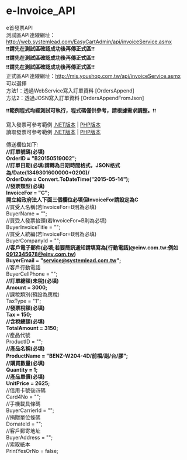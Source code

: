 # e-Invoice_API
e首發票API <br />
測試區API連線網址：http://web.systemlead.com/EasyCartAdmin/api/invoiceService.asmx <br />
:exclamation::exclamation:**請先在測試區確認成功後再傳正式區**:exclamation::exclamation:<br />
:exclamation::exclamation:**請先在測試區確認成功後再傳正式區**:exclamation::exclamation:<br />
:exclamation::exclamation:**請先在測試區確認成功後再傳正式區**:exclamation::exclamation:<br />
正式區API連線網址：http://mis.youshop.com.tw/api/invoiceService.asmx <br />
可以選擇 <br />
方法1：透過WebService寫入訂單資料 [OrdersAppend] <br />
方法2：透過JOSN寫入訂單資料 [OrdersAppendFromJson] <br />

:exclamation::exclamation:**範例程式均經測試可執行，程式碼僅供參考，請根據需求調整。**:exclamation::exclamation:<br />

寫入發票可參考範例  [.NET版本](https://github.com/SL-PD/e-Invoice_API/blob/master/AppendInvoice.aspx.cs)  |   [PHP版本](https://gist.github.com/SL-PD/1cc693c003cdc325c57aac2caac816f5)<br />
讀取發票可參考範例  [.NET版本](https://github.com/SL-PD/e-Invoice_API/blob/master/GetInvoice.aspx.cs)  |   [PHP版本](https://gist.github.com/SL-PD/6763b36bb04ae6f88d47338428687b69)<br />



傳送欄位如下: <br />
**//訂單號碼(必填)<br />OrderID = "B20150519002";<br />**
**//訂單日期(必填:請轉為日期時間格式，JSON格式為/Date(1349301600000+0200)/<br />OrderDate = Convert.ToDateTime("2015-05-14");** <br />
**//發票類型(必填)<br />InvoiceFor = "C";** <br />
**開立給政府法人下面三個欄位必填但InvoiceFor請設定為C**<br />
//買受人名稱(若InvoiceFor=B則為必填) <br />BuyerName = "";<br />
//買受人發票抬頭(若InvoiceFor=B則為必填) <br />BuyerInvoiceTitle = "";<br />
//買受人統編(若InvoiceFor=B則為必填) <br />BuyerCompanyId = "";<br />
**//客戶電子郵件(必填;若要簡訊通知請填寫為[行動電話]@einv.com.tw:例如 0912345678@einv.com.tw)<br />BuyerEmail = "service@systemlead.com.tw";** <br />
//客戶行動電話 <br />BuyerCellPhone = "";<br />
**//訂單總額(未稅)(必填)<br />Amount = 3000;** <br />
//課稅類別(預設為應稅) <br />TaxType = "1";<br />
**//發票稅額(必填)<br />Tax = 150;** <br />
**//含稅總額(必填)<br />TotalAmount = 3150;** <br />
//產品代號 <br />ProductID = "";<br />
**//產品名稱(必填)<br />ProductName = "BENZ-W204-4D/前檔/副/台/膠";** <br />
**//購買數量(必填)<br />Quantity = 1;** <br />
**//產品單價(必填)<br />UnitPrice = 2625;** <br />
//信用卡號後四碼 <br />Card4No = "";<br />
//手機載具條碼 <br />BuyerCarrierId = "";<br />
//捐贈單位條碼 <br />DornateId = "";<br />
//客戶郵寄地址 <br />BuyerAddress = "";<br />
//索取紙本 <br />PrintYesOrNo = false;<br />
